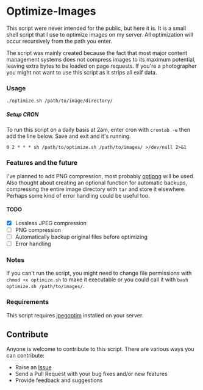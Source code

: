 # Optimize-Images
This script were never intended for the public, but here it is. It is a small shell script that I use to optimize images on my server. All optimization will occur recursively from the path you enter.

The script was mainly created because the fact that most major content management systems does not compress images to its maximum potential, leaving extra bytes to be loaded on page requests. If you're a photographer you might not want to use this script as it strips all exif data.

### Usage ###

```./optimize.sh /path/to/image/directory/```

##### Setup CRON #####
To run this script on a daily basis at 2am, enter cron with ```crontab -e``` then add the line below. Save and exit and it's running.

```0 2 * * * sh /path/to/optimize.sh /path/to/images/ >/dev/null 2>&1```

### Features and the future ###
I've planned to add PNG compression, most probably [optipng](http://optipng.sourceforge.net/) will be used. Also thought about creating an optional function for automatic backups, compressing the entire image directory with ```tar``` and store it elsewhere. Perhaps some kind of error handling could be useful too.

#### TODO ####
- [x] Lossless JPEG compression
- [ ] PNG compression
- [ ] Automatically backup original files before optimizing
- [ ] Error handling

### Notes ###
If you can't run the script, you might need to change file permissions with ```chmod +x optimize.sh``` to make it executable or you could call it with ```bash optimize.sh /path/to/images/```.

### Requirements ###
This script requires [jpegoptim](https://github.com/tjko/jpegoptim) installed on your server.

## Contribute ##
Anyone is welcome to contribute to this script. There are various ways you can contribute:

- Raise an [Issue](https://github.com/keha76/Optimize-Images/issues)
- Send a Pull Request with your bug fixes and/or new features
- Provide feedback and suggestions